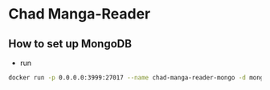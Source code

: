 # Chad Manga-Reader

## How to set up MongoDB
* run
```sh
docker run -p 0.0.0.0:3999:27017 --name chad-manga-reader-mongo -d mongo:4.2.0
```